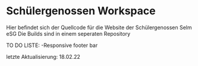 # Schülergenossen Workspace

Hier befindet sich der Quellcode für die Website der Schülergenossen Selm eSG
Die Builds sind in einem seperaten Repository

TO DO LISTE:
  -Responsive footer bar

letzte Aktualisierung: 18.02.22
